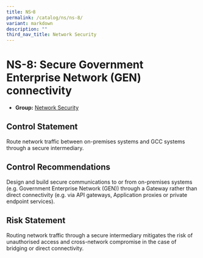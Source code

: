 ```yaml
---
title: NS᠆8
permalink: /catalog/ns/ns-8/
variant: markdown
description: ""
third_nav_title: Network Security
---
```

# NS-8: Secure Government Enterprise Network (GEN) connectivity

* **Group:** [Network Security](/catalog/ns)

## Control Statement

Route network traffic between on-premises systems and GCC systems through a secure intermediary.

## Control Recommendations

Design and build secure communications to or from on-premises systems (e.g. Government Enterprise Network (GEN)) through a Gateway rather than direct connectivity (e.g. via API gateways, Application proxies or private endpoint services).

## Risk Statement

Routing network traffic through a secure intermediary mitigates the risk of unauthorised access and cross-network compromise in the case of bridging or direct connectivity.